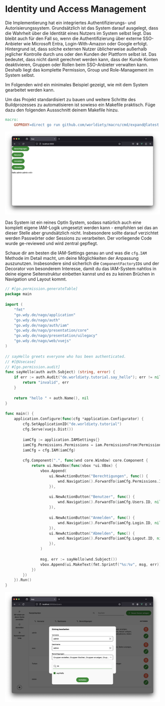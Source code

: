 # Identity und Access Management

Die Implementierung hat ein integriertes Authentifizierungs- und Autorisierungssystem.
Grundsätzlich ist das System darauf ausgelegt, dass die Wahrheit über die Identität eines Nutzers im System selbst liegt.
Das bleibt auch für den Fall so, wenn die Authentifizierung über externe SSO-Anbieter wie Microsoft Entra, Login-With-Amazon oder Google erfolgt.
Hintergrund ist, dass solche externen Nutzer üblicherweise außerhalb jeglicher Kontrolle durch uns oder den Kunden der Plattform selbst ist.
Das bedeutet, dass nicht damit gerechnet werden kann, dass der Kunde Konten deaktivieren, Gruppen oder Rollen beim SSO-Anbieter verwalten kann.
Deshalb liegt das komplette Permission, Group und Role-Management im System selbst.

Im Folgenden wird ein minimales Beispiel gezeigt, wie mit dem System gearbeitet werden kann.

Um das Projekt standardisiert zu bauen und weitere Schritte des Buildprozesses zu automatisieren ist sowieso ein Makefile praktisch.
Füge dazu den folgenden Aussschnitt deinem Makefile hinzu.
```makefile
macro:
	GOPROXY=direct go run github.com/worldiety/macro/cmd/expand@latest
```

![Screenshot](screenshot-01.png)

Das System ist ein reines OptIn System, sodass natürlich auch eine komplett eigene IAM-Logik umgesetzt werden kann - empfohlen sei das an dieser Stelle aber grundsätzlich nicht.
Insbesondere sollte darauf verzichtet werden Passwörter oder Sessions zu verarbeiten.
Der vorliegende Code wurde ge-reviewed und wird zentral gepflegt. 

Schaue dir am besten die IAM-Settings genau an und was die `cfg.IAM` Methode im Detail macht, um deine Möglichkeiten der Anpassung auszunutzen.
Insbesondere sind sicherlich die `ComponentFactoryID`s und der Decorator von besonderem Interesse, damit du das IAM-System nahtlos in deine eigene Seitenstruktur einbetten kannst und es zu keinen Brüchen in Navigation und Layout kommt.

```go
// #[go.permission.generateTable]
package main

import (
	"fmt"
	"go.wdy.de/nago/application"
	"go.wdy.de/nago/auth"
	"go.wdy.de/nago/auth/iam"
	"go.wdy.de/nago/presentation/core"
	"go.wdy.de/nago/presentation/uilegacy"
	"go.wdy.de/nago/web/vuejs"
)

// sayHello greets everyone who has been authenticated.
// #[@Usecase]
// #[go.permission.audit]
func sayHello(auth auth.Subject) (string, error) {
	if err := auth.Audit("de.worldiety.tutorial.say_hello"); err != nil {
		return "invalid", err
	}

	return "hello " + auth.Name(), nil
}

func main() {
	application.Configure(func(cfg *application.Configurator) {
		cfg.SetApplicationID("de.worldiety.tutorial")
		cfg.Serve(vuejs.Dist())

		iamCfg := application.IAMSettings{}
		iamCfg.Permissions.Permissions = iam.PermissionsFrom(Permissions())
		iamCfg = cfg.IAM(iamCfg)

		cfg.Component(".", func(wnd core.Window) core.Component {
			return ui.NewVBox(func(vbox *ui.VBox) {
				vbox.Append(
					ui.NewActionButton("Berechtigungen", func() {
						wnd.Navigation().ForwardTo(iamCfg.Permissions.ID, nil)
					}),

					ui.NewActionButton("Benutzer", func() {
						wnd.Navigation().ForwardTo(iamCfg.Users.ID, nil)
					}),

					ui.NewActionButton("Anmelden", func() {
						wnd.Navigation().ForwardTo(iamCfg.Login.ID, nil)
					}),
					ui.NewActionButton("Abmelden", func() {
						wnd.Navigation().ForwardTo(iamCfg.Logout.ID, nil)
					}),
				)

				msg, err := sayHello(wnd.Subject())
				vbox.Append(ui.MakeText(fmt.Sprintf("%s:%v", msg, err)))
			})
		})
	}).Run()
}

```

![Screenshot](screenshot-02.png)